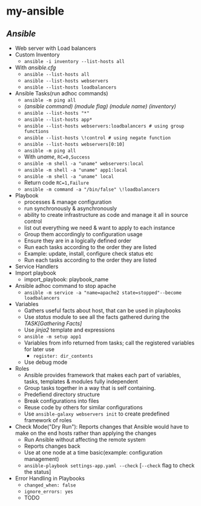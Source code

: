 # my-ansible

_Ansible_
------------------
- Web server with Load balancers 
- Custom Inventory
  - `ansible -i inventory --list-hosts all`
- With *ansible.cfg*
  - `ansible --list-hosts all`
  - `ansible --list-hosts webservers`
  - `ansible --list-hosts loadbalancers`
- Ansible Tasks(run adhoc commands)
  - `ansible -m ping all`
  -  *(ansible command) (module flag) (module name) (inventory)*
  - `ansible --list-hosts "*"`
  - `ansible --list-hosts app*`
  - `ansible --list-hosts webservers:loadbalancers # using group functions`
  - `ansible --list-hosts \!control # using negate function`
  - `ansible --list-hosts webservers[0:10]`
  - `ansible -m ping all`
  - With *uname*, `RC=0,Success`
  - `ansible -m shell -a "uname" webservers:local`
  - `ansible -m shell -a "uname" app1:local`
  - `ansible -m shell -a "uname" local`
  - Return code `RC=1,Failure`
  - `ansible -m command -a "/bin/false" \!loadbalancers`
- Playbook
  - processes & manage configuration
  - run synchronously & asynchronously
  - ability to create infrastructure as code and manage it all in source control
  - list out everything we need & want to apply to each instance
  - Group them accordingly to configuration usage
  - Ensure they are in a logically defined order
  - Run each tasks according to the order they are listed
  - Example: update, install, configure check status etc
  - Run each tasks according to the order they are listed
- Service Handlers
- Import playbook
  - import_playbook: playbook_name
- Ansible adhoc command to stop apache
  - `ansible -m service -a "name=apache2 state=stopped"--become loadbalancers` 
- Variables
  - Gathers useful facts about host, that can be used in playbooks
  - Use *status* module to see all the facts gathered during the *TASK[Gathering Facts]*
  - Use *jinja2* template and expressions
  - `ansible -m setup app1`
  - Variables from info returned from tasks; call the registered variables for later use
    - `register: dir_contents`
  - Use debug mode
- Roles
  - Ansible provides framework that makes each part of variables, tasks, templates & modules fully independent
  - Group tasks together in a way that is self containing.
  - Predefiend directory structure 
  - Break configurations into files
  - Reuse code by others for similar configurations
  - Use `ansible-galaxy webservers init` to create predefined framework of roles
- Check Mode("Dry Run"): Reports changes that Ansible would have to make on the end hosts rather than applying the changes
  - Run Ansible without affecting the remote system
  - Reports changes back
  - Use at one node at a time basic(example: configuration management)
  - `ansible-playbook settings-app.yaml --check` [`--check` flag to check the status]
- Error Handling in Playbooks
  - `changed_when: false`
  - `ignore_errors: yes`
  - TODO
